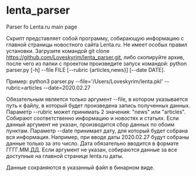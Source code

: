 # lenta_parser
Parser fo Lenta.ru main page

Скрипт представляет собой программу, собирающую информацию с главной страницы новостного сайта Lenta.ru.
Не имеет особых правил установки. 
Загрузите командой
git clone https://github.com/Loveskyrim/lenta_parser.git, либо скопируйте архив,
после чего из папки с проектом произведите запуск командой: 
python parser.py [-h] --file FILE [--rubric {articles,news}] [--date DATE].

Пример: python3 parser.py --file='/Users/Loveskyrim/lenta.pkl' --rubric=articles --date=2020.02.27

Обязательным является только аргумент --file, в котором указывается путь к файлу, в который будет произведена запись полученных данных.
Параметр --rubric может принимать 2 значения: "news" или "articles". Собирают соответственно информацию и новостях и статьях. Если данный аргумент не указан, производится сбор данных по обоим пунктам.
Параметр --date принимает дату, для который будет собрана вся информация. Например, при вводе даты 2020.02.27 будут собраны данные только за это число. Дата обязательно вводится в формате ГГГГ.ММ.ДД. Если аргумент не указан, собираются данные за все доступные на главной странице lenta.ru даты.

Данные сохраняются в указанный файл в бинарном виде.
